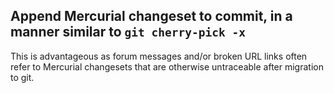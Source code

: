 ## Append Mercurial changeset to commit, in a manner similar to `git cherry-pick -x`

This is advantageous as forum messages and/or broken URL links often refer to
Mercurial changesets that are otherwise untraceable after migration to git.
